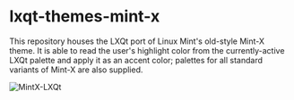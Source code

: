 # lxqt-themes-mint-x

This repository houses the LXQt port of Linux Mint's old-style Mint-X theme. It is able to read the user's highlight color from the currently-active LXQt palette and apply it as an accent color; palettes for all standard variants of Mint-X are also supplied.

![MintX-LXQt](https://user-images.githubusercontent.com/67122280/229370654-d6efad97-8cf8-47df-a967-40aa137ec591.png)
